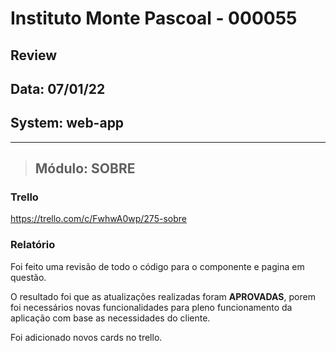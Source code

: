 # Instituto Monte Pascoal - 000055

## **Review**
## Data: 07/01/22
## System: web-app

***

> ## Módulo: SOBRE 

### Trello
https://trello.com/c/FwhwA0wp/275-sobre  

### Relatório  
Foi feito uma revisão de todo o código para o componente e pagina em questão.  

<!-- O resultado foi que o componente foi **APROVADO** e o mesmo será movido para "Revisão Aprovada* e entrará em produção no proximo deploy.   -->

O resultado foi que as atualizações realizadas foram **APROVADAS**, porem foi necessários novas funcionalidades para pleno funcionamento da aplicação com base as necessidades do cliente.  

Foi adicionado novos cards no trello.  

<!-- O resultado foi que a revisão foi **REPROVADA**, sendo necessário alguns ajustes para conclusão.

Segue a lista dos ajustes necessários:

- **Edição**
  - Busca CNPJ
    - Preencher o endereço
    - Preencher os telefones
    - Preencher o email
  - Colocar * no campo wpp (pois é obrigatório)
  - Campo
- **Cadastrar**
  - Busca CNPJ
    - Preencher o endereço
    - Preencher os telefones
    - Preencher o email
  - Colocar * no campo wpp (pois é obrigatório) -->